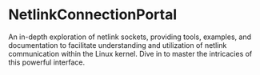 # NetlinkConnectionPortal
An in-depth exploration of netlink sockets, providing tools, examples, and documentation to facilitate understanding and utilization of netlink communication within the Linux kernel. Dive in to master the intricacies of this powerful interface.
